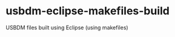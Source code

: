 usbdm-eclipse-makefiles-build
=============================

USBDM files built using Eclipse (using makefiles)